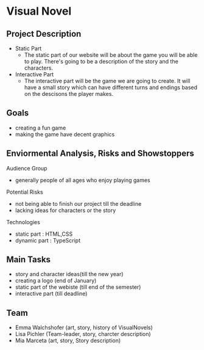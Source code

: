# Visual Novel

## Project Description

* Static Part 
   * The static part of our website will be about the game  you will be able to play. There's going to be a description of the story and the characters.
* Interactive Part
  * The interactive part will be the game we are going to create. It will have a small story which can have different turns and endings based on the descisons the player makes.

## Goals
* creating a fun game 
* making the game have decent graphics

## Enviormental Analysis, Risks and Showstoppers
Audience Group
 * generally people of all ages who enjoy playing games

Potential Risks
 * not being able to finish our project till the deadline
 * lacking ideas for characters or the story

 Technologies
 * static part  : HTML,CSS
 * dynamic part : TypeScript

## Main Tasks
 * story and character ideas(till the new year)
 * creating a logo (end of January)
 * static part of the webiste (till end of the semester)
 * interactive part (till deadline)

## Team
 
* Emma Walchshofer (art, story, history of VisualNovels)
* Lisa Pichler (Team-leader, story, charcter description)
* Mia Marceta (art, story, Story description)
